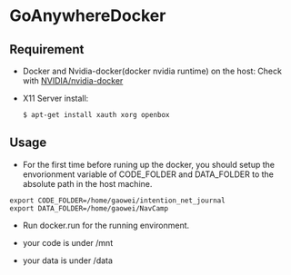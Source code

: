 # GoAnywhereDocker
## Requirement
* Docker and Nvidia-docker(docker nvidia runtime) on the host: Check with [NVIDIA/nvidia-docker](https://github.com/NVIDIA/nvidia-docker)
* X11 Server install:

      $ apt-get install xauth xorg openbox

## Usage
- For the first time before runing up the docker, you should setup the
  envorionment variable of CODE_FOLDER and DATA_FOLDER to the absolute path in
  the host machine. 

```
export CODE_FOLDER=/home/gaowei/intention_net_journal
export DATA_FOLDER=/home/gaowei/NavCamp
```

- Run docker.run for the running environment.

- your code is under /mnt

- your data is under /data
